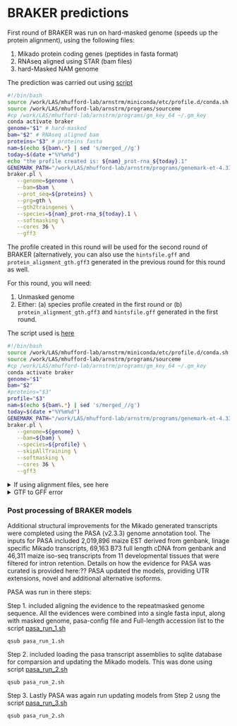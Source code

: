 # BRAKER predictions


First round of BRAKER was run on hard-masked genome (speeds up the protein alignment), using the following files:

1. Mikado protein coding genes (peptides in fasta format)
2. RNAseq aligned using STAR (bam files)
3. hard-Masked NAM genome


The prediction was carried out using [script](scripts-braker/runBraker-prot-and-rnaseq.sh)


```bash
#!/bin/bash
source /work/LAS/mhufford-lab/arnstrm/miniconda/etc/profile.d/conda.sh
source /work/LAS/mhufford-lab/arnstrm/programs/sourceme
#cp /work/LAS/mhufford-lab/arnstrm/programs/gm_key_64 ~/.gm_key
conda activate braker
genome="$1" # hard-masked
bam="$2" # RNAseq aligned bam
proteins="$3" # proteins fasta
nam=$(echo ${bam%.*} | sed 's/merged_//g')
today=$(date +"%Y%m%d")
echo "the profile created is: ${nam}_prot-rna_${today}.1"
GENEMARK_PATH="/work/LAS/mhufford-lab/arnstrm/programs/genemark-et-4.33/bin"
braker.pl \
   --genome=$genome \
   --bam=$bam \
   --prot_seq=${proteins} \
   --prg=gth \
   --gth2traingenes \
   --species=${nam}_prot-rna_${today}.1 \
   --softmasking \
   --cores 36 \
   --gff3
```

The profile created in this round will be used for the second round of BRAKER (alternatively, you can also use the `hintsfile.gff` and `protein_alignment_gth.gff3` generated in the previous round for this round as well.

For this round, you will need:

1. Unmasked genome
2. Either:
   (a) species profile created in the first round or
   (b) `protein_alignment_gth.gff3` and `hintsfile.gff` generated in the first round.

The script used is [here](scripts-braker/runBraker-pretrained.sh)


```bash
#!/bin/bash
source /work/LAS/mhufford-lab/arnstrm/miniconda/etc/profile.d/conda.sh
source /work/LAS/mhufford-lab/arnstrm/programs/sourceme
#cp /work/LAS/mhufford-lab/arnstrm/programs/gm_key_64 ~/.gm_key
conda activate braker
genome="$1"
bam="$2"
#proteins="$3"
profile="$3"
nam=$(echo ${bam%.*} | sed 's/merged_//g')
today=$(date +"%Y%m%d")
GENEMARK_PATH="/work/LAS/mhufford-lab/arnstrm/programs/genemark-et-4.33/bin"
braker.pl \
   --genome=${genome} \
   --bam=${bam} \
   --species=${profile} \
   --skipAllTraining \
   --softmasking \
   --cores 36 \
   --gff3
```


<details><summary>If using alignment files, see here </summary>

The `hintsfile.gff` and `protein_alignment_gth.gff3` created in the first round can be provided and retrained on the whole genome as well (see script [here](scripts-braker/runBraker-with-aln-files.sh) ):

```bash
#!/bin/bash
source /work/LAS/mhufford-lab/arnstrm/miniconda/etc/profile.d/conda.sh
source /work/LAS/mhufford-lab/arnstrm/programs/sourceme
#cp /work/LAS/mhufford-lab/arnstrm/programs/gm_key_64 ~/.gm_key
conda activate braker
genome="$1"
bam="$2" # hintsfile.gff
proteins="$3" #protein_alignment_gth.gff3
#profile="$3"
nam=$(echo ${bam%.*} | sed 's/merged_//g')
today=$(date +"%Y%m%d")
profile=${nam}_prot-rna_${today}.2
GENEMARK_PATH="/work/LAS/mhufford-lab/arnstrm/programs/genemark-et-4.33/bin"
braker.pl \
   --genome=${genome} \
   --hints=${bam} \
   --prot_aln=${proteins} \
   --species=${profile} \
   --softmasking \
   --cores 36 \
   --gff3
```
</details>



<details><summary> GTF to GFF error</summary> 

If you get the error saying that the conversion of GTF to GFF3 failed, 

```
gtf2gff.pl: transcript jg1.t1 has conflicting gene parents: and jg1
```

you can fix this file and convert it to GFF3 as follows.
The script [`fix_joingenes_gtf.pl`](https://github.com/Gaius-Augustus/Augustus/blob/master/scripts/fix_joingenes_gtf.pl) is needed.

```bash
fix_joingenes_gtf.pl < joingenes.gtf > joingenes.fixed.gtf
```

After this, the fixed joingenes output will contain the gene feature line and correctly formatted transcript line that is
 fully comptabile with `gtf2gff.pl`:

```bash
gtf2gff.pl < joingenes.fixed.gtf --gff3 --out=joingenes.gff3
```
</details>

### Post processing of BRAKER models

Additional structural improvements for the Mikado generated transcripts were completed using the PASA (v2.3.3) genome annotation tool. The inputs for PASA included 2,019,896 maize EST derived from genbank, linage specific Mikado transcripts, 69,163 B73 full length cDNA from genbank and 46,311 maize iso-seq transcripts from 11 developmental tissues that were filtered for intron retention. Details on how the evidence for PASA was curated is provided here:?? PASA updated the models, providing UTR extensions, novel and additional alternative isoforms. 

PASA was run in there steps:

Step 1. included aligning the evidence to the repeatmasked genome sequence. All the evidences were combined into a single fasta input, along with masked genome, pasa-config file and Full-length accession list to the script [pasa_run_1.sh](/gene-prediction/cshl-scripts/pasa_run_1.sh) 
```
qsub pasa_run_1.sh 
```

Step 2. included loading the pasa transcript assemblies to sqlite database for comparsion and updating the Mikado models. This was done using script [pasa_run_2.sh](/gene-prediction/cshl-scripts/pasa_run_2.sh)

```
qsub pasa_run_2.sh
```

Step 3. Lastly PASA was again run updating models from Step 2 usng the script [pasa_run_3.sh](/gene-prediction/cshl-scripts/pasa_run_3.sh)

```
qsub pasa_run_2.sh
```
